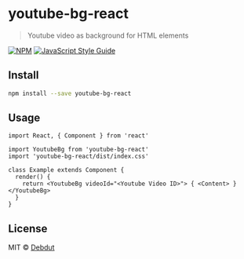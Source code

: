 # youtube-bg-react

> Youtube video as background for HTML elements

[![NPM](https://img.shields.io/npm/v/youtube-bg-react.svg)](https://www.npmjs.com/package/youtube-bg-react) [![JavaScript Style Guide](https://img.shields.io/badge/code_style-standard-brightgreen.svg)](https://standardjs.com)

## Install

```bash
npm install --save youtube-bg-react
```

## Usage

```tsx
import React, { Component } from 'react'

import YoutubeBg from 'youtube-bg-react'
import 'youtube-bg-react/dist/index.css'

class Example extends Component {
  render() {
    return <YoutubeBg videoId="<Youtube Video ID>"> { <Content> } </YoutubeBg>
  }
}
```

## License

MIT © [Debdut](https://github.com/Debdut)
